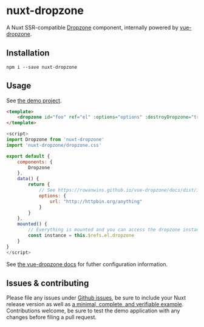 # nuxt-dropzone

A Nuxt SSR-compatible [Dropzone](http://www.dropzonejs.com/) component, internally powered by [vue-dropzone](https://github.com/rowanwins/vue-dropzone).  

## Installation

    npm i --save nuxt-dropzone 

## Usage

See [the demo project](https://github.com/Etheryte/nuxt-dropzone/tree/master/demo).

```html
<template>
	<dropzone id="foo" ref="el" :options="options" :destroyDropzone="true"></dropzone>
</template>
```
```js
<script>
import Dropzone from 'nuxt-dropzone'
import 'nuxt-dropzone/dropzone.css'

export default {
	components: {
		Dropzone
	},
	data() {
		return {
			// See https://rowanwins.github.io/vue-dropzone/docs/dist/index.html#/props
			options: {
				url: "http://httpbin.org/anything"
			}
		}
	},
	mounted() {
		// Everything is mounted and you can access the dropzone instance
		const instance = this.$refs.el.dropzone
	}
}
</script>
```

See [the vue-dropzone docs](https://rowanwins.github.io/vue-dropzone/docs/dist/index.html#/props) for futher configuration information.

## Issues & contributing

Please file any issues under [Github issues](https://github.com/Etheryte/nuxt-dropzone/issues), be sure to include your Nuxt release version as well as [a minimal, complete, and verifiable example](https://stackoverflow.com/help/mcve).  
Contributions welcome, be sure to test the demo application with any changes before filing a pull request.